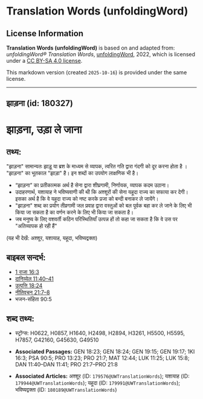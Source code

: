 # Translation Words (unfoldingWord)

## License Information

**Translation Words (unfoldingWord)** is based on and adapted from: _unfoldingWord® Translation Words_, [unfoldingWord](https://unfoldingword.org/utw), 2022, which is licensed under a [CC BY-SA 4.0 license](https://creativecommons.org/licenses/by-sa/4.0/legalcode.en).

This markdown version (created `2025-10-16`) is provided under the same license.



--------------------------------

## झाड़ना (id: 180327)

झाड़ना, उड़ा ले जाना
===================

तथ्य:
-----

"झाड़ना" सामान्यतः झाड़ू या ब्रश के माध्यम से व्यापक, त्वरित गति द्वारा गंदगी को दूर करना होता है । "झाड़ना" का भूतकाल "झाड़ा" है। इन शब्दों का उपयोग लाक्षणिक भी है।

* “झाड़ना” का प्रतीकात्मक अर्थ है सेना द्वारा शीघ्रगामी, निर्णायक, व्यापक कदम उठाना।
* उदाहरणार्थ, यशायाह ने भविष्यवाणी की थी कि अश्शूरों की सेना यहूदा राज्य का सफाया कर देगी। इसका अर्थ है कि वे यहूदा राज्य को नष्ट करके प्रजा को बन्दी बनाकर ले जायेंगे।
* "झाड़ना" शब्द का प्रयोग तीव्रगामी जल प्रवाह द्वारा वस्तुओं को बल पूर्वक बहा कर ले जाने के लिए भी किया जा सकता है का वर्णन करने के लिए भी किया जा सकता है।
* जब मनुष्य के लिए वशवर्ती कठिन परिस्थितियाँ उत्पन्न हों तो कहा जा सकता है कि वे उस पर "अतिव्यापक हो रही हैं"

(यह भी देखें: अश्शूर, यशायाह, यहूदा, भविष्यद्वक्ता)

बाइबल सन्दर्भ:
--------------

* [1 राजा 16:3](https://ref.ly/1Kgs0:0)
* [दानिय्येल 11:40–41](https://ref.ly/Dan11:40-Dan11:41)
* [उत्पत्ति 18:24](https://ref.ly/Gen18:24)
* [नीतिवचन 21:7–8](https://ref.ly/Prov21:7-Prov21:8)
* भजन\-संहिता 90:5

शब्द तथ्य:
----------

* स्ट्रोंग्स: H0622, H0857, H1640, H2498, H2894, H3261, H5500, H5595, H7857, G42160, G45630, G49510

* **Associated Passages:** GEN 18:23; GEN 18:24; GEN 19:15; GEN 19:17; 1KI 16:3; PSA 90:5; PRO 13:23; PRO 21:7; MAT 12:44; LUK 11:25; LUK 15:8; DAN 11:40–DAN 11:41; PRO 21:7–PRO 21:8
* **Associated Articles:** अश्शूर (ID: `179576@UWTranslationWords`); यशायाह (ID: `179944@UWTranslationWords`); यहूदा (ID: `179991@UWTranslationWords`); भविष्यद्वक्ता (ID: `180189@UWTranslationWords`)

